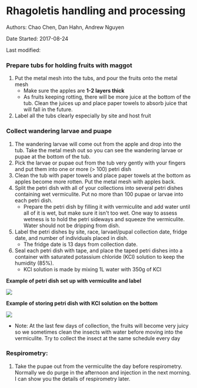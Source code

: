 # Rhagoletis handling and processing

Authors: Chao Chen, Dan Hahn, Andrew Nguyen 

Date Started: 2017-08-24

Last modified:

### Prepare tubs for holding fruits with maggot

1. Put the metal mesh into the tubs, and pour the fruits onto the metal mesh
   * Make sure the apples are **1-2 layers thick** 
   * As fruits keeping rotting, there will be more juice at the bottom of the tub. Clean the juices up and place paper towels to absorb juice that will fall in the future. 
2. Label all the tubs clearly especially by site and host fruit

### Collect wandering larvae and puape

1. The wandering larvae will come out from the apple and drop into the tub. Take the metal mesh out so you can see the wandering larvae or pupae at the bottom of the tub.   
2. Pick the larvae or pupae out from the tub very gently with your fingers and put them into one or more (> 100) petri dish
3. Clean the tub with paper towels and place paper towels at the bottom as apples become more rotten. Put the metal mesh with apples back.   
4. Split the petri dish with all of your collections into several petri dishes containing wet vermiculite. Put no more than 100 pupae or larvae into each petri dish.   
   * Prepare the petri dish by filling it with vermiculite and add water until all of it is wet, but make sure it isn't too wet. One way to assess wetness is to hold the petri sideways and squeeze the vermiculite. Water should not be dripping from dish. 
5. Label the petri dishes by site, race, larvael/pupal collection date, fridge date, and number of individuals placed in dish.   
   * The fridge date is 13 days from collection date. 
6. Seal each petri dish with tape, and place the taped petri dishes into a container with saturated potassium chloride (KCl) solution to keep the humidity (85%).
   * KCl solution is made by mixing 1L water with 350g of KCl




**Example of petri dish set up with vermiculite and label**

![](https://user-images.githubusercontent.com/4654474/29672388-1788f106-88ba-11e7-8ce2-933e25909784.png)   

**Example of storing petri dish with KCl solution on the bottom**

![](https://user-images.githubusercontent.com/4654474/29672387-176b63ac-88ba-11e7-8f12-47325686cf78.png)    

* Note: At the last few days of collection, the fruits will become very juicy so we sometimes clean the insects with water before moving into the vermiculite. Try to collect the insect at the same schedule every day   

### Respirometry:

1.	Take the pupae out from the vermiculite the day before respirometry. Normally we do purge in the afternoon and injection in the next morning. I can show you the details of respirometry later.



